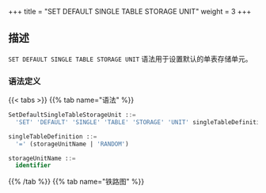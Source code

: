 +++
title = "SET DEFAULT SINGLE TABLE STORAGE UNIT"
weight = 3
+++

## 描述

`SET DEFAULT SINGLE TABLE STORAGE UNIT` 语法用于设置默认的单表存储单元。

### 语法定义

{{< tabs >}}
{{% tab name="语法" %}}
```sql
SetDefaultSingleTableStorageUnit ::=
  'SET' 'DEFAULT' 'SINGLE' 'TABLE' 'STORAGE' 'UNIT' singleTableDefinition

singleTableDefinition ::=
  '=' (storageUnitName | 'RANDOM')

storageUnitName ::=
  identifier
```
{{% /tab %}}
{{% tab name="铁路图" %}}
<iframe frameborder="0" name="diagram" id="diagram" width="100%" height="100%"></iframe>
{{% /tab %}}
{{< /tabs >}}


### 补充说明

- `STORAGE UNIT` 需使用 RDL 管理的存储单元。 `RANDOM` 代表随机储存

### 示例

- 设置默认的单表存储单元

```sql
SET DEFAULT SINGLE TABLE STORAGE UNIT = ds_0;
```

- 设置默认的单表存储单元为随机储存

```sql
SET DEFAULT SINGLE TABLE STORAGE UNIT = RANDOM;
```

### 保留字

`SET`、`DEFAULT`、`SINGLE`、`TABLE`、`STORAGE`、`UNIT`、`RANDOM`

### 相关链接

- [保留字](/cn/user-manual/shardingsphere-proxy/distsql/syntax/reserved-word/)
